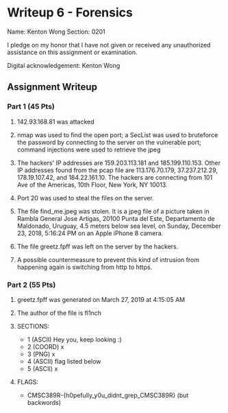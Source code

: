 # Writeup 6 - Forensics

Name: Kenton Wong
Section: 0201

I pledge on my honor that I have not given or received any unauthorized assistance on this assignment or examination.

Digital acknowledgement: Kenton Wong

## Assignment Writeup

### Part 1 (45 Pts)

1. 142.93.168.81 was attacked

2. nmap was used to find the open port; a SecList was used to bruteforce the password by connecting to the server on the vulnerable port; command injections were used to retrieve the jpeg

3. The hackers' IP addresses are 159.203.113.181 and 185.199.110.153. Other IP addresses found from the pcap file are 113.176.70.179, 37.237.212.29, 178.19.107.42, and 184.22.161.10. The hackers are connecting from 101 Ave of the Americas, 10th Floor, New York, NY 10013.

4. Port 20 was used to steal the files on the server.

5. The file find_me.jpeg was stolen. It is a jpeg file of a picture taken in Rambla General Jose Artigas, 20100 Punta del Este, Departamento de Maldonado, Uruguay, 4.5 meters below sea level, on Sunday, December 23, 2018, 5:16:24 PM on an Apple iPhone 8 camera.

6. The file greetz.fpff was left on the server by the hackers.

7. A possible countermeasure to prevent this kind of intrusion from happening again is switching from http to https.

### Part 2 (55 Pts)

1. greetz.fpff was generated on March 27, 2019 at 4:15:05 AM

2. The author of the file is fl1nch

3. SECTIONS:
	- 1	(ASCII)	Hey you, keep looking :)
	- 2	(COORD)	x
	- 3	(PNG)	x
	- 4	(ASCII)	flag listed below
	- 5	(ASCII)	x

4. FLAGS:
	- CMSC389R-{h0pefully_y0u_didnt_grep_CMSC389R} (but backwords)
